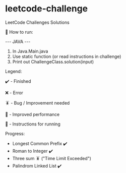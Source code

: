 # leetcode-challenge
LeetCode Challenges Solutions

:open_book: How to run: 


--- JAVA ---
1. In Java.Main.java 
2. Use static function (or read instructions in challenge)
3. Print out ChallengeClass.solution(input)

Legend:

:heavy_check_mark: - Finished

:x: - Error

:cockroach: - Bug / Improvement needed

:rocket: - Improved performance

:page_facing_up: - Instructions for running

Progress:

- Longest Common Prefix :heavy_check_mark:
- Roman to Integer :heavy_check_mark:
- Three sum :cockroach: ("Time Limit Exceeded")
- Palindrom Linked List :heavy_check_mark:
